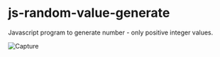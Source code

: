 # js-random-value-generate

Javascript program to generate number - only positive integer values.


![Capture](https://github.com/SunilKandpal007/js-random-value-generate/assets/45088791/54c726d3-e5e3-4e73-b7d0-7bcc2baa1614)
